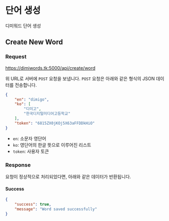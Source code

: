 # 단어 생성
디미워드 단어 생성

## Create New Word

### Request

https://dimiwords.tk:5000/api/create/word

위 URL로 서버에 `POST` 요청을 보냅니다. `POST` 요청은 아래와 같은 형식의 JSON 데이터를 전송합니다.

```json
{
    "en": "dimigo",
    "ko": [
        "디미고",
        "한국디지털미디어고등학교"
    ],
    "token": "6815ZX0jKOj5X63aFFDDkHiO"
}
```

- `en`: 소문자 영단어
- `ko`: 영단어의 한글 뜻으로 이루어진 리스트
- `token`: 사용자 토큰 

### Response

요청이 정상적으로 처리되었다면, 아래와 같은 데이터가 반환됩니다.

#### Success

```json
{
    "success": true,
    "message": "Word saved successfully"
}
```
